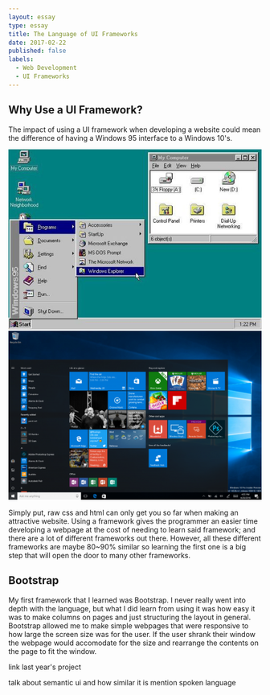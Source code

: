 ```yaml
---
layout: essay
type: essay
title: The Language of UI Frameworks
date: 2017-02-22
published: false
labels:
  - Web Development
  - UI Frameworks
---
```


## Why Use a UI Framework?

The impact of using a UI framework when developing a website could mean the difference of having a Windows 95 interface to a Windows 10's.

<div class="ui small rounded images">
  <img class="ui image" src="../images/windows95.jpg">
</div>
<div class="ui small rounded images">
  <img class="ui image" src="../images/windows10.png">
</div>

Simply put, raw css and html can only get you so far when making an attractive website. Using a framework gives the programmer an easier time developing a webpage at the cost of needing to learn said framework; and there are a lot of different frameworks out there. However, all these different frameworks are maybe 80~90% similar so learning the first one is a big step that will open the door to many other frameworks.

## Bootstrap

My first framework that I learned was Bootstrap. I never really went into depth with the language, but what I did learn from using it was how easy it was to make columns on pages and just structuring the layout in general. Bootstrap allowed me to make simple webpages that were responsive to how large the screen size was for the user. If the user shrank their window the webpage would accomodate for the size and rearrange the contents on the page to fit the window.

link last year's project

talk about semantic ui and how similar it is
mention spoken language
